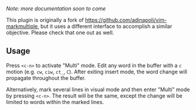 *Note: more documentation soon to come*

This plugin is originally a fork of https://github.com/adinapoli/vim-markmultiple, but it uses a different interface to accomplish a similar objective. Please check that one out as well.

## Usage

Press `<c-n>` to activate "Multi" mode. Edit any word in the buffer with a `c` motion (e.g. `cw`, `ciw`, `ct_`, `C`). After exiting insert mode, the word change will propagate throughout the buffer.

Alternatively, mark several lines in visual mode and then enter "Multi" mode by pressing `<c-n>`. The result will be the same, except the change will be limited to words within the marked lines.
